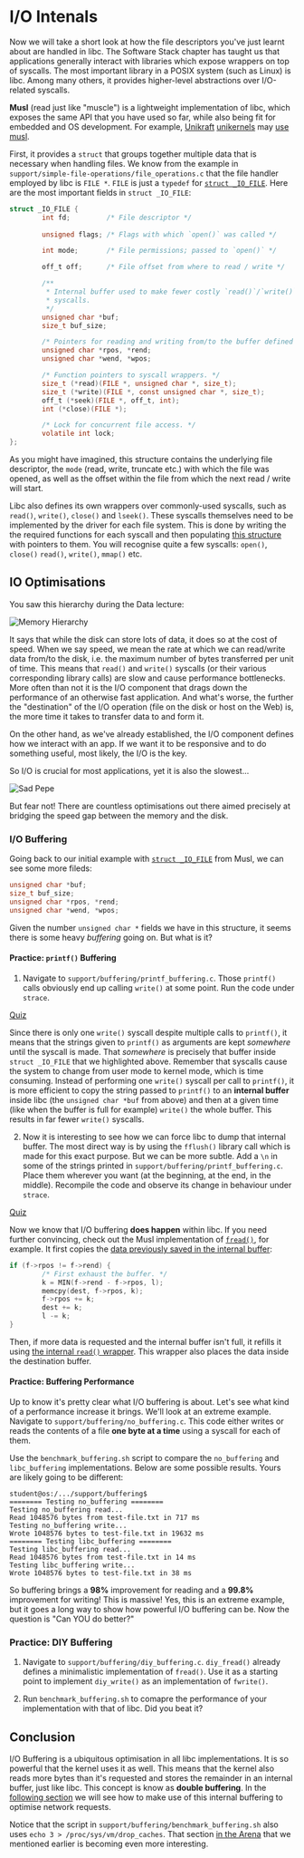 # I/O Intenals

Now we will take a short look at how the file descriptors you've just learnt about are handled in libc.
The Software Stack chapter has taught us that applications generally interact with libraries which expose wrappers on top of syscalls.
The most important library in a POSIX system (such as Linux) is libc.
Among many others, it provides higher-level abstractions over I/O-related syscalls.

**Musl** (read just like "muscle") is a lightweight implementation of libc, which exposes the same API that you have used so far, while also being fit for embedded and OS development.
For example, [Unikraft](https://unikraft.org/) [unikernels](https://unikraft.org/docs/concepts/) may [use musl](https://github.com/unikraft/lib-musl).

First, it provides a `struct` that groups together multiple data that is necessary when handling files.
We know from the example in `support/simple-file-operations/file_operations.c` that the file handler employed by libc is `FILE *`.
`FILE` is just a `typedef` for [`struct _IO_FILE`](https://elixir.bootlin.com/musl/v1.2.3/source/src/internal/stdio_impl.h#L21).
Here are the most important fields in `struct _IO_FILE`:

```c
struct _IO_FILE {
        int fd;         /* File descriptor */      
        
        unsigned flags; /* Flags with which `open()` was called */

        int mode;       /* File permissions; passed to `open()` */

        off_t off;      /* File offset from where to read / write */

        /**
         * Internal buffer used to make fewer costly `read()`/`write()`
         * syscalls.
         */
        unsigned char *buf;
        size_t buf_size;

        /* Pointers for reading and writing from/to the buffer defined above. */
        unsigned char *rpos, *rend;
        unsigned char *wend, *wpos;

        /* Function pointers to syscall wrappers. */
        size_t (*read)(FILE *, unsigned char *, size_t);
        size_t (*write)(FILE *, const unsigned char *, size_t);
        off_t (*seek)(FILE *, off_t, int);
        int (*close)(FILE *);

        /* Lock for concurrent file access. */
        volatile int lock;
};
```

As you might have imagined, this structure contains the underlying file descriptor, the `mode` (read, write, truncate etc.) with which the file was opened, as well as the offset within the file from which the next read / write will start.

Libc also defines its own wrappers over commonly-used syscalls, such as `read()`, `write()`, `close()` and `lseek()`.
These syscalls themselves need to be implemented by the driver for each file system.
This is done by writing the the required functions for each syscall and then populating [this structure](https://elixir.bootlin.com/linux/v6.0.9/source/include/linux/fs.h#L2093) with pointers to them.
You will recognise quite a few syscalls: `open()`, `close()` `read()`, `write()`, `mmap()` etc.

## IO Optimisations

You saw this hierarchy during the Data lecture:

![Memory Hierarchy](../media/memory-hierarchy.svg)

It says that while the disk can store lots of data, it does so at the cost of speed.
When we say speed, we mean the rate at which we can read/write data from/to the disk, i.e. the maximum number of bytes transferred per unit of time.
This means that `read()` and `write()` syscalls (or their various corresponding library calls) are slow and cause performance bottlenecks.
More often than not it is the I/O component that drags down the performance of an otherwise fast application.
And what's worse, the further the "destination" of the I/O operation (file on the disk or host on the Web) is, the more time it takes to transfer data to and form it.

On the other hand, as we've already established, the I/O component defines how we interact with an app.
If we want it to be responsive and to do something useful, most likely, the I/O is the key.

So I/O is crucial for most applications, yet it is also the slowest...

![Sad Pepe](../media/sad-pepe.png)

But fear not!
There are countless optimisations out there aimed precisely at bridging the speed gap between the memory and the disk.

### I/O Buffering

Going back to our initial example with [`struct _IO_FILE`](https://elixir.bootlin.com/musl/v1.2.3/source/src/internal/stdio_impl.h#L21) from Musl, we can see some more fileds:

```c
unsigned char *buf;
size_t buf_size;
unsigned char *rpos, *rend;
unsigned char *wend, *wpos;
```

Given the number `unsigned char *` fields we have in this structure, it seems there is some heavy _buffering_ going on.
But what is it?

#### Practice: `printf()` Buffering

1. Navigate to `support/buffering/printf_buffering.c`.
Those `printf()` calls obviously end up calling `write()` at some point.
Run the code under `strace`.

[Quiz](../quiz/strace-printf.md)

Since there is only one `write()` syscall despite multiple calls to `printf()`, it means that the strings given to `printf()` as arguments are kept _somewhere_ until the syscall is made.
That _somewhere_ is precisely that buffer inside `struct _IO_FILE` that we highlighted above.
Remember that syscalls cause the system to change from user mode to kernel mode, which is time consuming.
Instead of performing one `write()` syscall per call to `printf()`, it is more efficient to copy the string passed to `printf()` to an **internal buffer** inside libc (the `unsigned char *buf` from above) and then at a given time (like when the buffer is full for example) `write()` the whole buffer.
This results in far fewer `write()` syscalls.

<!-- markdownlint-disable MD029 -->

2. Now it is interesting to see how we can force libc to dump that internal buffer.
The most direct way is by using the `fflush()` library call which is made for this exact purpose.
But we can be more subtle.
Add a `\n` in some of the strings printed in `support/buffering/printf_buffering.c`.
Place them wherever you want (at the beginning, at the end, in the middle).
Recompile the code and observe its change in behaviour under `strace`.

<!-- markdownlint-enable MD029 -->

[Quiz](../quiz/flush-libc-buffer.md)

Now we know that I/O buffering **does happen** within libc.
If you need further convincing, check out the Musl implementation of [`fread()`](https://elixir.bootlin.com/musl/v1.2.3/source/src/stdio/fread.c#L6), for example.
It first copies the [data previously saved in the internal buffer](https://elixir.bootlin.com/musl/v1.2.3/source/src/stdio/fread.c#L16):

```c
if (f->rpos != f->rend) {
        /* First exhaust the buffer. */
        k = MIN(f->rend - f->rpos, l);
        memcpy(dest, f->rpos, k);
        f->rpos += k;
        dest += k;
        l -= k;
}
```

Then, if more data is requested and the internal buffer isn't full, it refills it using [the internal `read()` wrapper](https://elixir.bootlin.com/musl/v1.2.3/source/src/stdio/fread.c#L27).
This wrapper also places the data inside the destination buffer.

#### Practice: Buffering Performance

Up to know it's pretty clear what I/O buffering is about.
Let's see what kind of a performance increase it brings.
We'll look at an extreme example.
Navigate to `support/buffering/no_buffering.c`.
This code either writes or reads the contents of a file **one byte at a time** using a syscall for each of them.

Use the `benchmark_buffering.sh` script to compare the `no_buffering` and `libc_buffering` implementations.
Below are some possible results.
Yours are likely going to be different:

```console
student@os:/.../support/buffering$
======== Testing no_buffering ========
Testing no_buffering read...
Read 1048576 bytes from test-file.txt in 717 ms
Testing no_buffering write...
Wrote 1048576 bytes to test-file.txt in 19632 ms
======== Testing libc_buffering ========
Testing libc_buffering read...
Read 1048576 bytes from test-file.txt in 14 ms
Testing libc_buffering write...
Wrote 1048576 bytes to test-file.txt in 38 ms
```

<!-- markdownlint-disable MD104 -->

So buffering brings a **98%** improvement for reading and a **99.8%** improvement for writing!
This is massive!
Yes, this is an extreme example, but it goes a long way to show how powerful I/O buffering can be.
Now the question is "Can YOU do better?"

<!-- markdownlint-enable MD104 -->

### Practice: DIY Buffering

1. Navigate to `support/buffering/diy_buffering.c`.
`diy_fread()` already defines a minimalistic implementation of `fread()`.
Use it as a starting point to implement `diy_write()` as an implementation of `fwrite()`.

1. Run `benchmark_buffering.sh` to comapre the performance of your implementation with that of libc.
Did you beat it?

## Conclusion

I/O Buffering is a ubiquitous optimisation in all libc implementations.
It is so powerful that the kernel uses it as well.
This means that the kernel also reads more bytes than it's requested and stores the remainder in an internal buffer, just like libc.
This concept is know as **double buffering**.
In the [following section](./zero-copy.md) we will see how to make use of this internal buffering to optimise network requests.

Notice that the script in `support/buffering/benchmark_buffering.sh` also uses `echo 3 > /proc/sys/vm/drop_caches`.
That section [in the Arena](./arena.md#to-drop-or-not-to-drop) that we mentioned earlier is becoming even more interesting.
